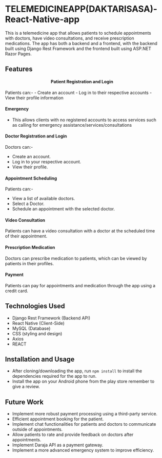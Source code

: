 # TELEMEDICINEAPP(DAKTARISASA)-React-Native-app
This is a telemedicine app that allows patients to schedule appointments with doctors, have video consultations, and receive prescription medications. The app has both a backend and a frontend, with the backend built using Django Rest Framework and the frontend built using ASP.NET Razor Pages.

## Features
<center><h4>Patient Registration and Login</h4></center>
Patients can:- 
- Create an account 
- Log in to their respective accounts
- View their profile information

#### Emergency
- This allows clients with no registered accounts to access services such as calling for emergency assistance/services/consultations
  
#### Doctor Registration and Login 
Doctors can:- 
- Create an account. 
- Log in to your respective account.
- View their profile.

#### Appointment Scheduling 
Patients can:- 
- View a list of available doctors. 
- Select a Doctor. 
- Schedule an appointment with the selected doctor.

#### Video Consultation 
Patients can have a video consultation with a doctor at the scheduled time of their appointment.

#### Prescription Medication 
Doctors can prescribe medication to patients, which can be viewed by patients in their profiles.

#### Payment 
Patients can pay for appointments and medication through the app using a credit card.

## Technologies Used
- Django Rest Framework (Backend API)
- React Native (Client-Side)
- MySQL (Database)
- CSS (styling and design)
- Axios
- REACT

## Installation and Usage
- After cloning/downloading the app, run `npm install` to install the dependencies required for the app to run.
- Install the app on your Android phone from the play store remember to give a review.  

## Future Work
- Implement more robust payment processing using a third-party service.
- Efficient appointment booking for the patient.
- Implement chat functionalities for patients and doctors to communicate outside of appointments.
- Allow patients to rate and provide feedback on doctors after appointments.
- Implement Daraja API as a payment gateway.
- Implement a more advanced emergency system to improve efficiency.
